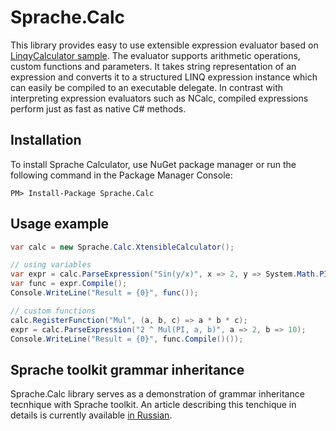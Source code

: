 Sprache.Calc
============

This library provides easy to use extensible expression evaluator based on [LinqyCalculator sample](https://github.com/sprache/Sprache/blob/master/src/LinqyCalculator/ExpressionParser.cs).
The evaluator supports arithmetic operations, custom functions and parameters. It takes string
representation of an expression and converts it to a structured LINQ expression instance
which can easily be compiled to an executable delegate. In contrast with interpreting expression
evaluators such as NCalc, compiled expressions perform just as fast as native C# methods.

Installation
------------

To install Sprache Calculator, use NuGet package manager or run the following command in the Package Manager Console:

````
PM> Install-Package Sprache.Calc
````

Usage example
-------------

```csharp
var calc = new Sprache.Calc.XtensibleCalculator();

// using variables
var expr = calc.ParseExpression("Sin(y/x)", x => 2, y => System.Math.PI);
var func = expr.Compile();
Console.WriteLine("Result = {0}", func());

// custom functions
calc.RegisterFunction("Mul", (a, b, c) => a * b * c);
expr = calc.ParseExpression("2 ^ Mul(PI, a, b)", a => 2, b => 10);
Console.WriteLine("Result = {0}", func.Compile()());
```

Sprache toolkit grammar inheritance
-----------------------------------

Sprache.Calc library serves as a demonstration of grammar inheritance tecnhique with Sprache toolkit.
An article describing this tenchique in details is currently available [in Russian](http://habrahabr.ru/post/228037/).
